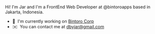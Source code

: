 Hi! I'm Jar and I'm a FrontEnd Web Developer at @bintoroapps based in Jakarta, Indonesia.

* 🚀  I'm currently working on [Bintoro Corp](https://bintorocorp.co.id/)
* ✉️  You can contact me at [dbyjar@gmail.com](mailto:dbyjar@gmail.com)
